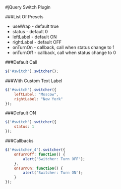 #jQuery Switch Plugin

###List Of Presets
- useWrap - default true
- status - default 0
- leftLabel - default ON
- rightLabel - default OFF
- onTurnOn - callback, call when status change to 1
- onTurnOff - callback, call when status change to 0

###Default Call
```javascript
$('#switch').switcher();
```

###With Custom Text Label
```javascript
$('#switch').switcher({
    leftLabel: "Moscow",
    rightLabel: "New York"
});
```

###Default ON
```javascript
$('#switch').switcher({
    status: 1
});
```

###Callbacks
```javascript
$('#switcher_4').switcher({
    onTurnOff: function() {
        alert('Switcher: Turn OFF');
    },
    onTurnOn: function() {
        alert('Switcher: Turn ON');
    }
});
```